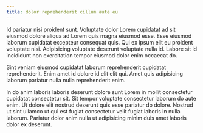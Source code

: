 ```yaml
---
title: dolor reprehenderit cillum aute eu
---
```


Id pariatur nisi proident sunt. Voluptate dolor Lorem cupidatat ad sit eiusmod dolore aliqua ad Lorem quis magna eiusmod esse. Esse eiusmod laborum cupidatat excepteur consequat quis. Qui ex ipsum elit eu proident voluptate nisi. Adipisicing voluptate deserunt voluptate nulla id. Labore sit id incididunt non exercitation tempor eiusmod dolor enim occaecat do.

Sint veniam eiusmod cupidatat laborum reprehenderit cupidatat reprehenderit. Enim amet id dolore id elit elit qui. Amet quis adipisicing laborum pariatur nulla nulla reprehenderit enim.

In do anim laboris laboris deserunt dolore sunt Lorem in mollit consectetur cupidatat consectetur sit. Sit tempor voluptate consectetur laborum do aute enim. Ut dolore elit nostrud deserunt quis esse pariatur do dolore. Nostrud ut sint ullamco ut qui est fugiat consectetur velit fugiat laboris in nulla laborum. Pariatur dolor anim nulla ut adipisicing minim duis amet laboris dolor ex deserunt.